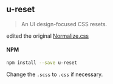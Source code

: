 ## u-reset


> An UI design-focused CSS resets.

edited the original [Normalize.css](http://necolas.github.io/normalize.css/)

#### NPM  
```sh
npm install --save u-reset
```

Change the `.scss` to `.css` if necessary.
